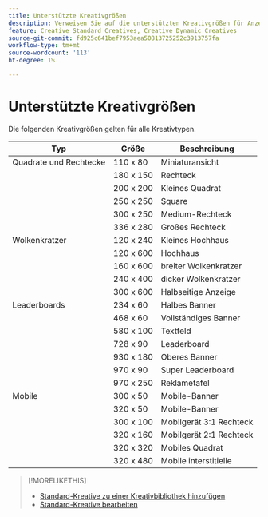 ```yaml
---
title: Unterstützte Kreativgrößen
description: Verweisen Sie auf die unterstützten Kreativgrößen für Anzeigen-Erlebnisse.
feature: Creative Standard Creatives, Creative Dynamic Creatives
source-git-commit: fd925c641bef7953aea50813725252c3913757fa
workflow-type: tm+mt
source-wordcount: '113'
ht-degree: 1%

---
```


# Unterstützte Kreativgrößen

<!-- verify the description for 320x160 (I'm guessing mobile 2:1 rectangle?) and 930x180 (GGL says top banner)?) -->

Die folgenden Kreativgrößen gelten für alle Kreativtypen.

<!-- 
| Squares and Rectangles | 110x80 | Thumbnail |
| | 640x360 | Video |
-->

| Typ | Größe | Beschreibung |
| --- | --- | --- |
| Quadrate und Rechtecke | 110 x 80 | Miniaturansicht |
| | 180 x 150 | Rechteck |
| | 200 x 200 | Kleines Quadrat |
| | 250 x 250 | Square |
| | 300 x 250 | Medium-Rechteck |
| | 336 x 280 | Großes Rechteck |
| Wolkenkratzer | 120 x 240 | Kleines Hochhaus |
| | 120 x 600 | Hochhaus |
| | 160 x 600 | breiter Wolkenkratzer |
| | 240 x 400 | dicker Wolkenkratzer |
| | 300 x 600 | Halbseitige Anzeige |
| Leaderboards | 234 x 60 | Halbes Banner |
| | 468 x 60 | Vollständiges Banner |
| | 580 x 100 | Textfeld |
| | 728 x 90 | Leaderboard |
| | 930 x 180 | Oberes Banner |
| | 970 x 90 | Super Leaderboard |
| | 970 x 250 | Reklametafel |
| Mobile | 300 x 50 | Mobile-Banner |
| | 320 x 50 | Mobile-Banner |
| | 300 x 100 | Mobilgerät 3:1 Rechteck |
| | 320 x 160 | Mobilgerät 2:1 Rechteck |
| | 320 x 320 | Mobiles Quadrat |
| | 320 x 480 | Mobile interstitielle |

>[!MORELIKETHIS]
>
>* [Standard-Kreative zu einer Kreativbibliothek hinzufügen](creative-add-standard.md)
>* [Standard-Kreative bearbeiten](/help/creative/creative-libraries/creative-edit-standard.md)
